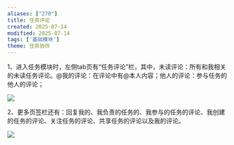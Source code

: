 ```yaml
---
aliases: ["270"]
title: 任务评论
created: 2025-07-14
modified: 2025-07-14
tags: ['基础模块']
theme: 任务协作
---
```


1、进入任务模块时，左侧tab页有“任务评论”栏，其中，未读评论：所有和我相关的未读任务评论。@我的评论：在评论中有@本人内容；他人的评论：参与任务的他人的评论；

![](b836ea87e4f951e95cf16f3823abce0d.jpg)

2、更多页签栏还有：回复我的、我负责的任务的、我参与的任务的评论、我创建的任务的评论、关注任务的评论、共享任务的评论以及我的评论。

![](511c4ddf2e820362929c3a48d82db254.jpg)